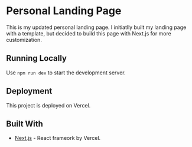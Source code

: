# Personal Landing Page

This is my updated personal landing page.  I initiatlly built my landing page with a template, but decided to build this page with Next.js for more customization.

## Running Locally

Use `npm run dev` to start the development server.

## Deployment

This project is deployed on Vercel.

## Built With

- [Next.js](https://nextjs.org/) - React frameork by Vercel.